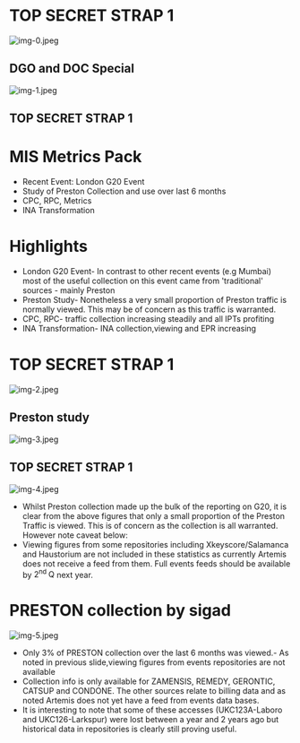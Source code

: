 # TOP SECRET STRAP 1 

![img-0.jpeg](img-0.jpeg)

## DGO and DOC Special

![img-1.jpeg](img-1.jpeg)

## TOP SECRET STRAP 1
# MIS Metrics Pack 

- Recent Event: London G20 Event
- Study of Preston Collection and use over last 6 months
- CPC, RPC, Metrics
- INA Transformation
# Highlights 

- London G20 Event- In contrast to other recent events (e.g Mumbai) most of the useful collection on this event came from 'traditional' sources - mainly Preston
- Preston Study- Nonetheless a very small proportion of Preston traffic is normally viewed. This may be of concern as this traffic is warranted.
- CPC, RPC- traffic collection increasing steadily and all IPTs profiting
- INA Transformation- INA collection,viewing and EPR increasing
# TOP SECRET STRAP 1 

![img-2.jpeg](img-2.jpeg)

## Preston study

![img-3.jpeg](img-3.jpeg)

## TOP SECRET STRAP 1
![img-4.jpeg](img-4.jpeg)

- Whilst Preston collection made up the bulk of the reporting on G20, it is clear from the above figures that only a small proportion of the Preston Traffic is viewed. This is of concern as the collection is all warranted. However note caveat below:
- Viewing figures from some repositories including Xkeyscore/Salamanca and Haustorium are not included in these statistics as currently Artemis does not receive a feed from them. Full events feeds should be available by $2^{\text {nd }} \mathrm{Q}$ next year.
# PRESTON collection by sigad 

![img-5.jpeg](img-5.jpeg)

- Only 3\% of PRESTON collection over the last 6 months was viewed.- As noted in previous slide,viewing figures from events repositories are not available
- Collection info is only available for ZAMENSIS, REMEDY, GERONTIC, CATSUP and CONDONE. The other sources relate to billing data and as noted Artemis does not yet have a feed from events data bases.
- It is interesting to note that some of these accesses (UKC123A-Laboro and UKC126-Larkspur) were lost between a year and 2 years ago but historical data in repositories is clearly still proving useful.
